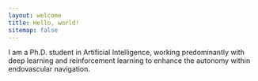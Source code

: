```yaml
---
layout: welcome
title: Hello, world!
sitemap: false
---
```


I am a Ph.D. student in Artificial Intelligence, working predominantly with deep learning and reinforcement learning to enhance the autonomy within endovascular navigation.

<!-- ## Selected Posts -->

<!-- ## Selected Projects -->


<!-- ## First Steps -->
<!-- Start by reading the [Documentation]{:.heading.flip-title}. -->
<!-- Specifically, the chapters below should be relevant now: -->
<!---->
<!-- * [Install]{:.heading.flip-title} --- How to install and run Hydejack. -->
<!-- * [Config]{:.heading.flip-title} --- Once Jekyll is running you can start with basic configuration. -->
<!-- {:.related-posts.faded} -->
<!---->
<!-- After you've familiarized yourself with Hydejack, you can delete the following folders and files -->
<!-- containing example content: -->
<!---->
<!-- ~~~ -->
<!-- ├── _featured_categories -->
<!-- │   └── example.md -->
<!-- ├── _projects -->
<!-- │   └── * -->
<!-- ├── docs -->
<!-- ├── example -->
<!-- ├── licenses -->
<!-- ├── assets -->
<!-- │   └── img -->
<!-- │       ├── blog -->
<!-- │       ├── docs -->
<!-- │       └── projects -->
<!-- ├── CHANGELOG.md -->
<!-- ├── forms-by-example.md -->
<!-- ├── LICENSE.md -->
<!-- └── NOTICE.md -->
<!-- ~~~ -->
<!---->
<!-- [documentation]: docs/README.md -->
<!-- [install]: docs/install.md -->
<!-- [upgrade]: docs/upgrade.md -->
<!-- [config]: docs/config.md -->
